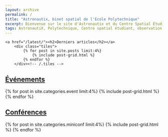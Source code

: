```yaml
---
layout: archive
permalink: /
title: "Astronautix, binet spatial de l'Ecole Polytechnique"
excerpt: Bienvenue sur le site d'Astronautix et du Centre Spatial Étudiant de l'école Polytechnique.
tags: AstronautiX, Polytechnique, Centre spatial étudiant, observation, cubesat, xcubesat, dubiss, association, binet, étudiant
---
```

<div class="wrap well">

	<a href="/latest/"><h2>Derniers articles</h2></a>
		<div class="tiles">
			{% for post in site.posts limit:4%}
				{% include post-grid.html %}
			{% endfor %}
		</div><!-- /.tiles -->

</div>


<div class="wrap well">
	<a href="/event/"><h2>Événements</h2></a>
		<div class="tiles">
			{% for post in site.categories.event limit:4%}
				{% include post-grid.html %}
			{% endfor %}
		</div><!-- /.tiles -->
</div>


<div class="wrap well">
	<a href="/miniconf/"><h2>Conférences</h2></a>
	<div class="tiles">
		{% for post in site.categories.miniconf limit:4%}
			{% include post-grid.html %}
		{% endfor %}
	</div><!-- /.tiles -->
</div>